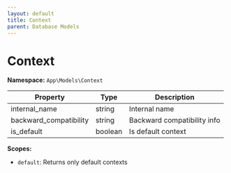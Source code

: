 ```yaml
---
layout: default
title: Context
parent: Database Models
---
```

# Context

**Namespace:** `App\Models\Context`

| Property               | Type    | Description                 |
| ---------------------- | ------- | --------------------------- |
| internal_name          | string  | Internal name               |
| backward_compatibility | string  | Backward compatibility info |
| is_default             | boolean | Is default context          |

**Scopes:**

- `default`: Returns only default contexts
